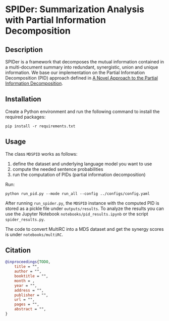 # SPIDer: Summarization Analysis with Partial Information Decomposition

## Description

SPIDer is a framework that decomposes the mutual information contained in a multi-document summary into redundant, synergistic, union and unique information. We base our implementation on the Partial Information Decomposition (PID) approach defined in [A Novel Approach to the Partial Information Decomposition](https://www.mdpi.com/1099-4300/24/3/403).

## Installation

Create a Python environment and run the following command to install the required packages:

```
pip install -r requirements.txt
```

## Usage

The class `MDSPID` works as follows:

1. define the dataset and underlying language model you want to use
2. compute the needed sentence probabilities
3. run the computation of PIDs (partial information decomposition)

Run: 
```
python run_pid.py --mode run_all --config ../configs/config.yaml
```

After running ```run_spider.py```, the `MDSPID` instance with the computed PID is stored as a pickle file under `outputs/results`. To analyze the results you can use the Jupyter Notebook `notebooks/pid_results.ipynb` or the script ```spider_results.py```.

The code to convert MultiRC into a MDS dataset and get the synergy scores is under `notebooks/multiRC`.

## Citation

```bibtex
@inproceedings{TODO,
    title = "",
    author = "",
    booktitle = "",
    month = ,
    year = "",
    address = "",
    publisher = "",
    url = "",
    pages = "",
    abstract = "",
}
```